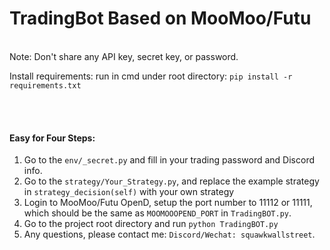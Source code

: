 # TradingBot Based on MooMoo/Futu
<br>
Note: Don't share any API key, secret key, or password.
<br>

Install requirements: run in cmd under root directory: `pip install -r requirements.txt`

<br>

<br>

#### Easy for Four Steps:

1. Go to the `env/_secret.py` and fill in your trading password and Discord info.
2. Go to the `strategy/Your_Strategy.py`, and replace the example strategy in `strategy_decision(self)` with your own strategy
3. Login to MooMoo/Futu OpenD, setup the port number to 11112 or 11111, which should be the same as `MOOMOOOPEND_PORT` in `TradingBOT.py`.
4. Go to the project root directory and run `python TradingBOT.py` 
5. Any questions, please contact me: `Discord/Wechat: squawkwallstreet`.
